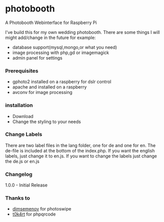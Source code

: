 # photobooth
A Photobooth Webinterface for Raspberry Pi

I've build this for my own wedding photobooth. There are some things I will might add/change in the future for example:
- database support(mysql,mongo,or what you need)
- image processing with php,gd or imagemagick
- admin panel for settings

### Prerequisites
- gphoto2 installed on a raspberry for dslr control
- apache and installed on a raspberry
- avconv for image processing

### installation
- Download
- Change the styling to your needs

### Change Labels
There are two label files in the lang folder, one for de and one for en. The de-file is included at the bottom of the index.php. 
If you want the english labels, just change it to en.js. 
If you want to change the labels just change the de.js or en.js

### Changelog
1.0.0 - Initial Release

### Thanks to
- [dimsemenov](https://github.com/dimsemenov/photoswipe) for photoswipe
- [t0k4rt](https://github.com/t0k4rt/phpqrcode) for phpqrcode